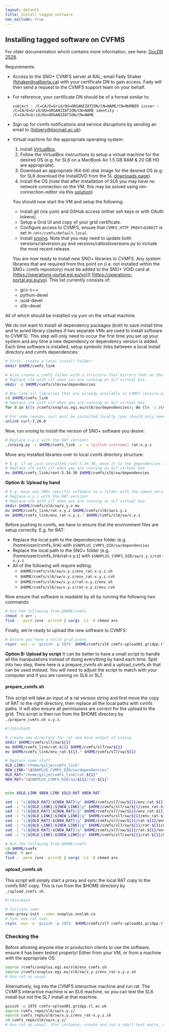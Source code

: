 ```yaml
---
layout: default
title: Install tagged software
nav_exclude: true
---
```


## Installing tagged software on CVFMS

For older documentation which contains more information, see here: [DocDB 2528](https://www.snolab.ca/snoplus/private/DocDB/cgi/ShowDocument?docid=2528).

Requirements:
* Access to the SNO+ CVMFS server at RAL; email Fady Shaker (fshaker@ualberta.ca) with your certificate DN to gain access. Fady will then send a request to the CVMFS support team on your behalf.
* For reference, your certificate DN should be of a format similar to: 
  ```
  subject : /C=CA/O=Grid/OU=ORGANIZATION/CN=NAME/CN=NUMBER issuer : /C=CA/O=Grid/OU=ORGANIZATION/CN=NAME identity : /C=CA/O=Grid/OU=ORGANIZATION/CN=NAME
  ```
* Sign up for cvmfs notifications and service disruptions by sending an email to (listserv@jiscmail.ac.uk).
* Virtual machine for the appropriate operating system:
  1. Install [VirtualBox](https://www.virtualbox.org/).
  1. Follow the VirtualBox instructions to setup a virtual machine for the desired OS (e.g. for SL6 on a MacBook Air 1.5 GB RAM & 20 GB HD are appropriate).
  1. Download an appropriate (64-bit) disk image for the desired OS (e.g. for SL6 download the InstallDVD from the SL [downloads page](https://scientificlinux.org/downloads/)).
  1. Install the OS (note that after installation of SL6 you may have no network connection on the VM, this may be solved using nm-connection-editor via this [solution](https://unix.stackexchange.com/questions/78295/centos-no-network-interface-after-installation-in-virtualbox)).
  
  You should now start the VM and setup the following:
  * Install git (via yum) and GitHub access (either ssh keys or with OAuth tokens).
  * Setup a Grid UI and copy of your grid certificate.
  * Configure access to CVMFS, ensure that `CVMFS_HTTP_PROXY=DIRECT` is set in `/etc/cvmfs/default.local`.
  * Install [snoing](https://github.com/snoplus/snoing). Note that you may need to update both versions/ratversion.py and versions/rattoolsversions.py to include the most recent release.
  
  You are now ready to install new SNO+ libraries to CVMFS. Any system libraries that are required from this point on (i.e. not installed within the SNO+ cvmfs repository) must be added to the SNO+ VOID card at [https://operations-portal.egi.eu/vo](t [https://operations-portal.egi.eu/vo). This list currently consists of:
  * gcc-c++
  * python-devel
  * uuid-devel
  * zlib-devel
  
All of which should be installed via yum on the virtual machine.

We do not want to install all dependency packages (both to save install time and to avoid library clashes if two separate VMs are used to install software to CVMFS). This step will only need to occur the first time you set up your system and any time a new dependency or dependency version is added. Each time software is installed, setup symbolic links between a local install directory and cvmfs dependencies:
```bash
# First, create a local install folder:
mkdir $HOME/cvmfs_link

# Also create a cvmfs folder with a structure that mirrors that on the cvmfs server:
# Replace sl6 with sl7 when you are running an SL7 virtual box
mkdir -p $HOME/cvmfs/sl6/sw/dependencies

# Now link all libraries that are already available in CVMFS (ensure you're copying libraries for the correct OS):
cd $HOME/cvmfs_link
# Replace sl6 with sl7 when you are running an SL7 virtual box
for d in $(ls /cvmfs/snoplus.egi.eu/sl6/sw/dependencies); do (ln -s /cvmfs/snoplus.egi.eu/sl6/sw/dependencies/$d); done

# For some reason, curl must be installed locally (you should only need to do this the first time!)
unlink curl-7.26.0
```
Now, run snoing to install the version of SNO+ software you desire:
```bash
# Replace x.y.z with the RAT version!
./snoing.py -i $HOME/cvmfs_link -x -u [github-username] rat-x.y.z
```
Move any installed libraries over to local cvmfs directory structure:
```bash
# E.g. if we just installed root-5.34.30, move it to the dependencies folder
# Replace sl6 with sl7 when you are running an SL7 virtual box
mv $HOME/cvmfs_link/root-5.34.30 $HOME/cvmfs/sl6/sw/dependencies
```
**Option A: Upload by hand**
```bash
# E.g. move any SNO+ specific software to a folder with the named version number
# Replace x.y.z with the RAT version!
# Replace sl6 with sl7 when you are running an SL7 virtual box
mkdir $HOME/cvmfs/sl6/sw/x.y.z mv
mv $HOME/cvmfs_link/rat-x.y.z $HOME/cvmfs/sl6/sw/x.y.z
mv $HOME/cvmfs_link/env_rat-x.y.z.* $HOME/cvmfs/sl6/sw/x.y.z
```
Before pushing to cvmfs, we have to ensure that the environment files are setup correctly. E.g. for RAT:
* Replace the local path to the dependencies folder (e.g. /home/user/cvmfs_link) with `$SNOPLUS_CVMFS_DIR/sw/dependencies`
* Replace the local path to the SNO+ folder (e.g. /home/user/cvmfs_link/rat-x.y.z) with `$SNOPLUS_CVMFS_DIR/sw/x.y.z/rat-x.y.z`
* All of the following will require editing:
  * `$HOME/cvmfs/sl6/sw/x.y.z/env_rat-x.y.z.sh`
  * `$HOME/cvmfs/sl6/sw/x.y.z/env_rat-x.y.z.csh`
  * `$HOME/cvmfs/sl6/sw/x.y.z/rat-x.y.z/env.sh`
  * `$HOME/cvmfs/sl6/sw/x.y.z/rat-x.y.z/env.csh`

Now ensure that software is readable by all by running the following two commands:
```bash
# Run the following from $HOME/cvmfs
chmod -R a+r .
find . -perm /u+x -print0 | xargs -L1 -0 chmod a+x
```
Finally, we're ready to upload the new software to CVMFS:
```bash
# Ensure you have a valid grid proxy
rsync -avz -e 'gsissh -p 1975' $HOME/cvmfs/sl6 cvmfs-upload01.gridpp.rl.ac.uk:~/cvmfs_repo
```

**Option B: Upload by script**
It can be better to have a small script to handle all the manipulations instead of doing everything by hand each time. Split into two step, there here is a prepare_cvmfs.sh and a upload_cvmfs.sh that can be used instead. You will need to adjust the script to match with your computer and if you are running on SL6 or SL7.

#### prepare_cvmfs.sh
This script will take an input of a rat version string and first move the copy of RAT to the right directory, then replace all the local paths with cvmfs paths. It will also ensure all permissions are correct for the upload to the grid. This script is then run from the $HOME directory by `./prepare_cvmfs.sh x.y.z`.
```bash
#!/bin/bash

# create new directory for rat and move output of snoing
mkdir $HOME/cvmfs/sl7/sw/${1}
mv $HOME/cvmfs_link/rat-${1} $HOME/cvmfs/sl7/sw/${1}
mv $HOME/cvmfs_link/env_rat-${1}.* $HOME/cvmfs/sl7/sw/${1}

# Replace some stuff
OLD_LINK="/home/gilje/cvmfs_link"
NEW_LINK="\$SNOPLUS_CVMFS_DIR/sw/dependencies"
OLD_RAT="/home/gilje/cvmfs_link/rat-${1}"
NEW_RAT="\$SNOPLUS_CVMFS_DIR/sw/${1}/rat-${1}"


echo $OLD_LINK $NEW_LINK $OLD_RAT $NEW_RAT

sed -i "s|${OLD_RAT}|${NEW_RAT}|g" $HOME/cvmfs/sl7/sw/${1}/env_rat-${1}.sh
sed -i "s|${OLD_LINK}|${NEW_LINK}|g" $HOME/cvmfs/sl7/sw/${1}/env_rat-${1}.sh
sed -i "s|${OLD_RAT}|${NEW_RAT}|g" $HOME/cvmfs/sl7/sw/${1}/env_rat-${1}.csh
sed -i "s|${OLD_LINK}|${NEW_LINK}|g" $HOME/cvmfs/sl7/sw/${1}/env_rat-${1}.csh
sed -i "s|${OLD_RAT}|${NEW_RAT}|g" $HOME/cvmfs/sl7/sw/${1}/rat-${1}/env.sh
sed -i "s|${OLD_LINK}|${NEW_LINK}|g" $HOME/cvmfs/sl7/sw/${1}/rat-${1}/env.sh
sed -i "s|${OLD_RAT}|${NEW_RAT}|g" $HOME/cvmfs/sl7/sw/${1}/rat-${1}/env.csh
sed -i "s|${OLD_LINK}|${NEW_LINK}|g" $HOME/cvmfs/sl7/sw/${1}/rat-${1}/env.csh

# Run the following from $HOME/cvmfs
cd $HOME/cvmfs
chmod -R a+r .
find . -perm /u+x -print0 | xargs -L1 -0 chmod a+x
```
#### upload_cvmfs.sh
This script will simply start a proxy and sync the local RAT copy to the cvmfs RAT copy. This is run from the $HOME directory by `./upload_cvmfs.sh`.
```bash
#!/bin/bash

# Initiate voms
voms-proxy-init --voms snoplus.snolab.ca
# Sync new rat over
rsync -avz -e 'gsissh -p 1975' $HOME/cvmfs/sl7 cvmfs-upload01.gridpp.rl.ac.uk:~/cvmfs_repo
```

### Checking the 

Before allowing anyone else or production clients to use the software, ensure it has been tested properly! Either from your VM, or from a machine with the appropriate OS:
```bash
source /cvmfs/snoplus.egi.eu/sl6/env_cvmfs.sh
source /cvmfs/snoplus.egi.eu/sl6/sw/x.y.z/env_rat-x.y.z.sh
# Run rat as usual
```
Alternatively, log into the CVMFS interactive machine and run rat. The CVMFS interactive machine is an SL6 machine, so you can test the SL6 install but not the SL7 install at that machine.
```bash
gsissh -p 1975 cvmfs-upload01.gridpp.rl.ac.uk
source cvmfs_repo/sl6/sw/x.y.z/
source cvmfs_repo/sl6/sw/x.y.z/env_rat-x.y.z.sh
cd cvmfs_repo/sl6/sw/x.y.z/
# Run rat as usual. (For instance, create and run a small test macro, e.g. tutorial #1, with no output, 3 events).
```
